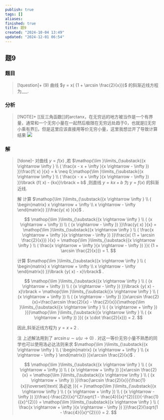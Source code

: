 ```yaml
---
publish: true
tags: []
aliases: 
finished: true
title: 题9
created: "2024-10-04 13:49"
updated: "2024-12-01 06:54"
---
```

## 题9
### 题目
> [!question]+
> (9) 曲线 $y = x( {1 + \arcsin \frac{2}{x}})$ 的斜渐近线方程为___.
### 分析
> [!NOTE]+
> [[反三角函数]]的arctanx，在无穷远的地方被当作是一个有界量，通常和一个无穷小量在一起然后极限在无穷远处趋于0，也就是[[无穷小乘有界]]，但是这里应该直接用等价无穷小量，这里我想岔开了导致计算结果
> ![](https://img.hwenyi.tech/202411301345010.webp)
### 解
> [!done]-
> 对曲线 $y = f( x)$ ,若 $\mathop{\lim }\limits_{\substack{{x \rightarrow \infty } \\ ( \frac{x - x + \infty }{x \rightarrow - \infty }) }}\frac{f( x) }{x} = k \neq 0,\mathop{\lim }\limits_{\substack{{x \rightarrow \infty } \\ ( \frac{x - x + \infty }{x \rightarrow - \infty }) }}\lbrack {f( x) - {kx}}\rbrack = b$ ,则直线 $y = {kx} + b$ 为 $y = f( x)$ 的斜渐近线.
> 
> 解 计算 $\mathop{\lim }\limits_{\substack{{x \rightarrow \infty } \\ ( \begin{matrix} x \rightarrow + \infty \\ x \rightarrow - \infty \end{matrix}) }}\frac{y( x) }{x}$ .
> 
> $$
> \mathop{\lim }\limits_{\substack{{x \rightarrow \infty } \\ ( {x \rightarrow + \infty }) \\ ( {x \rightarrow - \infty }) }}\frac{y( x) }{x} = \mathop{\lim }\limits_{\substack{{x \rightarrow \infty } \\ ( \frac{x \rightarrow + \infty }{x \rightarrow - \infty }) }}\frac{x( {1 + \arcsin \frac{2}{x}}) }{x} = \mathop{\lim }\limits_{\substack{{x \rightarrow \infty } \\ ( \frac{x \rightarrow + \infty }{x \rightarrow - \infty }) }}( {1 + \arcsin \frac{2}{x}}) = 1.
> $$
> 
> 计算 $\mathop{\lim }\limits_{\substack{{x \rightarrow \infty } \\ ( \begin{matrix} x \rightarrow + \infty \\ x \rightarrow - \infty \end{matrix}) }}\lbrack {y( x) - x}\rbrack$ .
> 
> $$
> \mathop{\lim }\limits_{\substack{{x \rightarrow \infty } \\ ( {x \rightarrow + \infty }) \\ ( {x \rightarrow - \infty }) }}\lbrack {y( x) - x}\rbrack = \mathop{\lim }\limits_{\substack{{x \rightarrow \infty } \\ ( {x \rightarrow + \infty }) \\ ( {x \rightarrow - \infty }) }}x\arcsin \frac{2}{x}=\frac{\arcsin \frac{2}{x} - \frac{2}{x}}{\mathop{\lim }\limits_{\substack{{x \rightarrow \infty } \\ ( {x \rightarrow + \infty }) }}}\mathop{\lim }\limits_{\substack{{x \rightarrow \infty } \\ ( {x \rightarrow + \infty }) }}( {x \cdot \frac{2}{x}}) = 2.
> $$
> 
> 因此,斜渐近线方程为 $y = x + 2$ .
> 
> 注 上述解法用到了 $\arcsin u \sim u( {u \rightarrow 0})$ . 对这一等价无穷小量不熟悉的同学也可以使用洛必达法则来求 $\mathop{\lim }\limits_{\substack{{x \rightarrow \infty } \\ ( \begin{matrix} {x \rightarrow + \infty } \\ {x \rightarrow - \infty } \end{matrix}) }}x\arcsin \frac{2}{x}$ .
> 
> $$
> \mathop{\lim }\limits_{\substack{{x \rightarrow \infty } \\ ( {x \rightarrow + \infty }) \\ ( {x \rightarrow + \infty }) }}x\arcsin \frac{2}{x} = \mathop{\lim }\limits_{\substack{{x \rightarrow \infty } \\ ( {x \rightarrow + \infty }) }}\frac{\arcsin \frac{2}{x}}{\frac{1}{x}}\overset{\text{ 洛必达 }}{ = }\mathop{\lim }\limits_{\substack{{x \rightarrow \infty } \\ ( {x \rightarrow + \infty }) \\ ( {x \rightarrow - \infty }) }}\frac{-\frac{2}{{x}^{2}\sqrt{1 - \frac{4}{{x}^{2}}}}}{-\frac{1}{{x}^{2}}} = \mathop{\lim }\limits_{\substack{{x \rightarrow \infty } \\ ( \frac{x \rightarrow + \infty }{x \rightarrow - \infty }) }}\frac{2}{\sqrt{1 - \frac{4}{{x}^{2}}}} = 2.
> $$